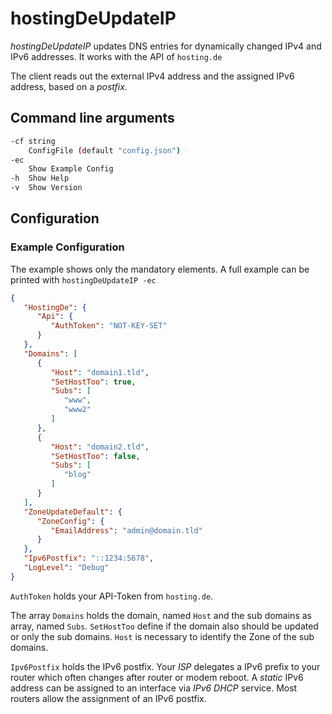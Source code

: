 # hostingDeUpdateIP

_hostingDeUpdateIP_ updates DNS entries for dynamically changed IPv4 and IPv6 addresses. It works with the API of `hosting.de`

The client reads out the external IPv4 address and the assigned IPv6 address, based on a _postfix_.

## Command line arguments

```bash
-cf string
  	ConfigFile (default "config.json")
-ec
  	Show Example Config
-h	Show Help
-v	Show Version
```



## Configuration

### Example Configuration

The example shows only the mandatory elements. A full example can be printed with
`hostingDeUpdateIP -ec`

```json
{
   "HostingDe": {
      "Api": {
         "AuthToken": "NOT-KEY-SET"
      }
   },
   "Domains": [
      {
         "Host": "domain1.tld",
         "SetHostToo": true,
         "Subs": [
            "www",
            "www2"
         ]
      },
      {
         "Host": "domain2.tld",
         "SetHostToo": false,
         "Subs": [
            "blog"
         ]
      }
   ],
   "ZoneUpdateDefault": {
      "ZoneConfig": {
         "EmailAddress": "admin@domain.tld"
      }
   },
   "Ipv6Postfix": "::1234:5678",
   "LogLevel": "Debug"
}
```

`AuthToken` holds your API-Token from `hosting.de`.

The array `Domains` holds the domain, named `Host` and the sub domains as array, named `Subs`. `SetHostToo` define if the domain also should be updated or only the sub domains. `Host` is necessary to identify the Zone of the sub domains.

`Ipv6Postfix` holds the IPv6 postfix. Your _ISP_ delegates a IPv6 prefix to your router which often changes after router or modem reboot. A _static_ IPv6 address can be assigned to an interface via _IPv6 DHCP_ service. Most routers allow the assignment of an IPv6 postfix.
